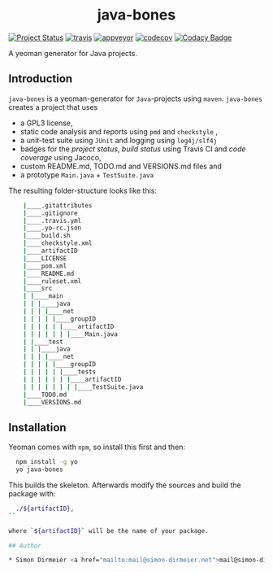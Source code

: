 <h1 align="center"> java-bones </h1>

[![Project Status](http://www.repostatus.org/badges/latest/wip.svg)](http://www.repostatus.org/#wip)
[![travis](https://travis-ci.org/dirmeier/java-bones.svg?branch=master)](https://travis-ci.org/dirmeier/java-bones)
[![appveyor](https://ci.appveyor.com/api/projects/status/ugxd2285camqs6ud/branch/master?svg=true)](https://ci.appveyor.com/project/dirmeier/java-bones/branch/master)
[![codecov](https://codecov.io/gh/dirmeier/java-bones/branch/master/graph/badge.svg)](https://codecov.io/gh/dirmeier/java-bones)
[![Codacy Badge](https://api.codacy.com/project/badge/Grade/fc5f2b85be274404990b9282eeaa484d)](https://www.codacy.com/app/simon-dirmeier/java-bones?utm_source=github.com&amp;utm_medium=referral&amp;utm_content=dirmeier/java-bones&amp;utm_campaign=Badge_Grade)

A yeoman generator for Java projects. 

## Introduction

`java-bones` is a yeoman-generator for `Java`-projects using `maven`. `java-bones` creates a project that uses

* a GPL3 license,
* static code analysis and reports using `pmd` and `checkstyle` ,
* a unit-test suite using `JUnit` and logging using `log4j/slf4j`
* badges for the *project status*, *build status* using Travis CI and *code coverage* using Jacoco,
* custom README.md, TODO.md and VERSIONS.md files and
* a prototype `Main.java` + `TestSuite.java` 

The resulting folder-structure looks like this:

```sh
	|____.gitattributes
	|____.gitignore
	|____.travis.yml
	|____.yo-rc.json
	|____build.sh
	|____checkstyle.xml
	|____artifactID
	|____LICENSE
	|____pom.xml
	|____README.md
	|____ruleset.xml
	|____src
	| |____main
	| | |____java
	| | | |____net
	| | | | |____groupID
	| | | | | |____artifactID
	| | | | | | |____Main.java
	| |____test
	| | |____java
	| | | |____net
	| | | | |____groupID
	| | | | | |____tests
	| | | | | | |____artifactID
	| | | | | | | |____TestSuite.java
	|____TODO.md
	|____VERSIONS.md
```

## Installation

Yeoman comes with `npm`, so install this first and then:

```sh
  npm install -g yo
  yo java-bones
```

This builds the skeleton. Afterwards modify the sources and build the package with:

```sh
  ./${artifactID},
``

where `${artifactID}` will be the name of your package.

## Author

* Simon Dirmeier <a href="mailto:mail@simon-dirmeier.net">mail@simon-dirmeier.net</a>
